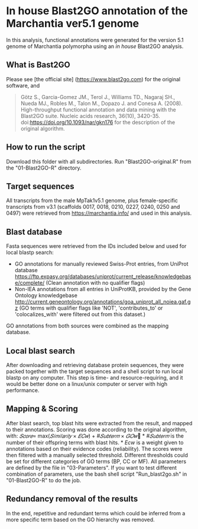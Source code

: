 # In house Blast2GO annotation of the Marchantia ver5.1 genome

In this analysis, functional annotations were generated for the version 5.1 genome of Marchantia polymorpha using an _in house_ Blast2GO analysis.

## What is Bast2GO
Please see [the official site] (https://www.blast2go.com) for the original software, and 
> Götz S., Garcia-Gomez JM., Terol J., Williams TD., Nagaraj SH., Nueda MJ., Robles M., Talon M., Dopazo J. and Conesa A. (2008). High-throughput functional annotation and data mining with the Blast2GO suite. Nucleic acids research, 36(10), 3420-35. doi:https://doi.org/10.1093/nar/gkn176 
for the description of the original algorithm.

## How to run the script
Download this folder with all subdirectories. Run "Blast2GO-original.R" from the "01-Blast2GO-R" directory.

## Target sequences
All transcripts from the male MpTak1v5.1 genome, plus female-specific transcripts from v3.1 (scaffolds 0017, 0018, 0210, 0227, 0240, 0250 and 0497) were retrieved from https://marchantia.info/ and used in this analysis.

## Blast database
Fasta sequences were retrieved from the IDs included below and used for local blastp search:
* GO annotations for manually reviewed Swiss-Prot entries, from UniProt database 
	https://ftp.expasy.org/databases/uniprot/current_release/knowledgebase/complete/
	(Clean annotation with no qualifier flags)
* Non-IEA annotations from all entries in UniProtKB, provided by the Gene Ontology knowledgebase
	http://current.geneontology.org/annotations/goa_uniprot_all_noiea.gaf.gz 
	(GO terms with qualifier flags like 'NOT', 'contributes_to' or 'colocalizes_with' were filtered out from this dataset.)

GO annotations from both sources were combined as the mapping database.

## Local blast search
After downloading and retrieving database protein sequences, they were packed together with the target sequences and a shell script to run local blastp on any computer. This step is time- and resource-requiring, and it would be better done on a linux/unix computer or server with high performance.

## Mapping & Scoring
After blast search, top blast hits were extracted from the result, and mapped to their annotations. Scoring was done according to the original algorithm, with:
	_𝑆𝑐𝑜𝑟𝑒_= max(_𝑆𝑖𝑚𝑖𝑙𝑎𝑟𝑖𝑡𝑦_ × _𝐸𝐶𝑤_) + _#𝑆𝑢𝑏𝑡𝑒𝑟𝑚_ × _𝐺𝑂𝑤_
	* _#𝑆𝑢𝑏𝑡𝑒𝑟𝑚_ is the number of their offspring terms with blast hits.
	* _Ecw_ is a weight given to annotations based on their evidence codes (reliability).
The scores were then filtered with a manually selected threshold. Different thresholds could be set for different categories of GO terms (BP, CC or MF). All parameters are defined by the file in "03-Parameters". If you want to test different combination of parameters, use the bash shell script "Run_blast2go.sh" in "01-Blast2GO-R" to do the job.

## Redundancy removal of the results
In the end, repetitive and redundant terms which could be inferred from a more specific term based on the GO hierarchy was removed.


